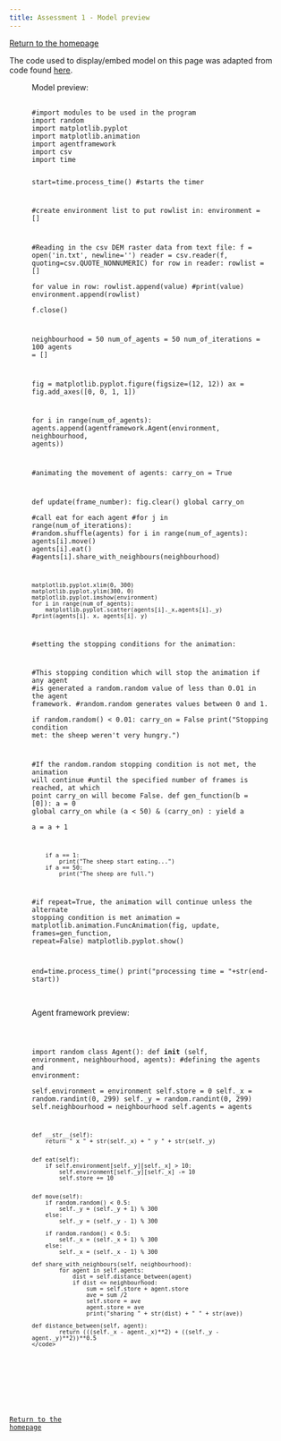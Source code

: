 ```yaml
---
title: Assessment 1 - Model preview
---
```

[Return to the homepage](https://davidosh96.github.io/index.html)

The code used to display/embed model on this page was adapted from code found [here](https://websemantics.uk/articles/displaying-code-in-web-pages/).

<figure>
  <figcaption>Model preview:</figcaption>
  <pre>
    <code contenteditable spellcheck="false">
#import modules to be used in the program
import random 
import matplotlib.pyplot
import matplotlib.animation 
import agentframework 
import csv 
import time


start=time.process_time() #starts the timer


#create environment list to put rowlist in:
environment = []



#Reading in the csv DEM raster data from text file:
f = open('in.txt', newline='')
reader = csv.reader(f, quoting=csv.QUOTE_NONNUMERIC)
for row in reader:
    rowlist = []  
    for value in row:
        rowlist.append(value)
        #print(value) 
    environment.append(rowlist)    
f.close()

    
neighbourhood = 50
num_of_agents = 50 
num_of_iterations = 100
agents = []


fig = matplotlib.pyplot.figure(figsize=(12, 12))
ax = fig.add_axes([0, 0, 1, 1])



for i in range(num_of_agents):
    agents.append(agentframework.Agent(environment, neighbourhood, agents))


#animating the movement of agents:
carry_on = True	
            
def update(frame_number):
    fig.clear()
    global carry_on    
    #call eat for each agent
    #for j in range(num_of_iterations):
        #random.shuffle(agents)
    for i in range(num_of_agents):
        agents[i].move()
        agents[i].eat()
        #agents[i].share_with_neighbours(neighbourhood)
    
    matplotlib.pyplot.xlim(0, 300)
    matplotlib.pyplot.ylim(300, 0)
    matplotlib.pyplot.imshow(environment)
    for i in range(num_of_agents):
        matplotlib.pyplot.scatter(agents[i]._x,agents[i]._y)
    #print(agents[i]._x, agents[i]._y)
    
    
#setting the stopping conditions for the animation:   
  
#This stopping condition which will stop the animation if any agent
    #is generated a random.random value of less than 0.01 in the agent framework.
    #random.random generates values between 0 and 1.    
    if random.random() < 0.01:
        carry_on = False
        print("Stopping condition met: the sheep weren't very hungry.")

#If the random.random stopping condition is not met, the animation will continue
    #until the specified number of frames is reached, at which point carry_on will become False.
def gen_function(b = [0]):
    a = 0
    global carry_on 
    while (a < 50) & (carry_on) :
        yield a			
        a = a + 1
        
        if a == 1:
            print("The sheep start eating...")
        if a == 50:
            print("The sheep are full.")

            
#if repeat=True, the animation will continue unless the alternate stopping condition is met
animation = matplotlib.animation.FuncAnimation(fig, update, frames=gen_function, repeat=False)
matplotlib.pyplot.show()


end=time.process_time()
print("processing time = "+str(end-start))
    </code>
  </pre>
</figure>

<figure>
  <figcaption>Agent framework preview:</figcaption>
  <pre>
    <code contenteditable spellcheck="false">
      
import random
class Agent():
    def __init__ (self, environment, neighbourhood, agents):
#defining the agents and environment:        
        self.environment = environment
        self.store = 0
        self._x = random.randint(0, 299)
        self._y = random.randint(0, 299)
        self.neighbourhood = neighbourhood
        self.agents = agents


    def __str__(self):
        return " x " + str(self._x) + " y " + str(self._y)

       
    def eat(self):
        if self.environment[self._y][self._x] > 10:
            self.environment[self._y][self._x] -= 10
            self.store += 10

 
    def move(self): 
        if random.random() < 0.5:
            self._y = (self._y + 1) % 300
        else:
            self._y = (self._y - 1) % 300
            
        if random.random() < 0.5:
            self._x = (self._x + 1) % 300
        else:
            self._x = (self._x - 1) % 300

    def share_with_neighbours(self, neighbourhood):
            for agent in self.agents:
                dist = self.distance_between(agent) 
                if dist <= neighbourhood:
                    sum = self.store + agent.store
                    ave = sum /2
                    self.store = ave
                    agent.store = ave
                    print("sharing " + str(dist) + " " + str(ave))

    def distance_between(self, agent):
            return (((self._x - agent._x)**2) + ((self._y - agent._y)**2))**0.5
    </code>
  </pre>
</figure>

[Return to the homepage](https://davidosh96.github.io/index.html)
